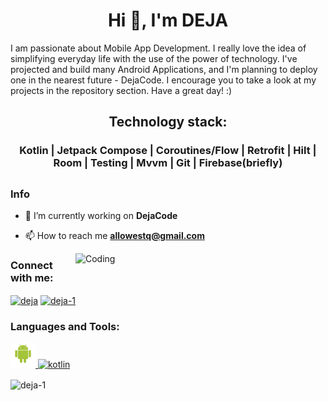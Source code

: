 
<h1 align="center">Hi 👋, I'm DEJA</h1>
<p>
  
  I am passionate about Mobile App Development. I really love the idea of simplifying everyday life with the use of the power of technology. I've projected and build many Android Applications, and I'm planning to deploy one in the nearest future - DejaCode. I encourage you to take a look at my projects in the repository section. Have a great day! :)
  
</p>
<h2 align="center">Technology stack: </h3>

<h3 align="center">
  
  **Kotlin** | 
  **Jetpack Compose** | 
  **Coroutines/Flow** | 
  **Retrofit** | 
  **Hilt** | 
  **Room** | 
  **Testing** | 
  **Mvvm** | 
  **Git** | 
  **Firebase(briefly)**
  
</h3>

<h2></h2>

<h3>
  Info
</h3>

- 🔭 I’m currently working on **DejaCode**

- 📫 How to reach me **allowestq@gmail.com**

<img align="right" alt="Coding" width="400" src="https://cdn.dribbble.com/users/1162077/screenshots/4672791/gym.gif">

<h3 align="left">Connect with me:</h3>
<p align="left">
<a href="https://stackoverflow.com/users/deja" target="blank"><img align="center" src="https://raw.githubusercontent.com/rahuldkjain/github-profile-readme-generator/master/src/images/icons/Social/stack-overflow.svg" alt="deja" height="30" width="40" /></a>
<a href="https://www.leetcode.com/deja-1" target="blank"><img align="center" src="https://raw.githubusercontent.com/rahuldkjain/github-profile-readme-generator/master/src/images/icons/Social/leet-code.svg" alt="deja-1" height="30" width="40" /></a>
</p>



<h3 align="left">Languages and Tools:</h3>
<p align="left"> <a href="https://developer.android.com" target="_blank" rel="noreferrer"> <img src="https://raw.githubusercontent.com/devicons/devicon/master/icons/android/android-original-wordmark.svg" alt="android" width="40" height="40"/> </a> <a href="https://kotlinlang.org" target="_blank" rel="noreferrer"> <img src="https://www.vectorlogo.zone/logos/kotlinlang/kotlinlang-icon.svg" alt="kotlin" width="40" height="40"/> </a>


<p><img align="center" src="https://github-readme-stats.vercel.app/api/top-langs?username=deja-1&show_icons=true&locale=en&layout=compact" alt="deja-1" /></p>
